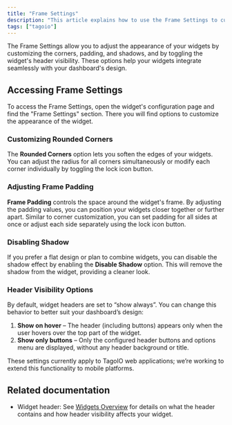 ```yaml
---
title: "Frame Settings"
description: "This article explains how to use the Frame Settings to customize the appearance of widgets — including corners, padding, shadows, and header visibility — and how to access these options from a widget's configuration page."
tags: ["tagoio"]
---
```

The Frame Settings allow you to adjust the appearance of your widgets by customizing the corners, padding, and shadows, and by toggling the widget's header visibility. These options help your widgets integrate seamlessly with your dashboard's design.

<!-- Image placeholder removed for build -->

## Accessing Frame Settings
To access the Frame Settings, open the widget's configuration page and find the "Frame Settings" section. There you will find options to customize the appearance of the widget.

### Customizing Rounded Corners
The **Rounded Corners** option lets you soften the edges of your widgets. You can adjust the radius for all corners simultaneously or modify each corner individually by toggling the lock icon button.

### Adjusting Frame Padding
**Frame Padding** controls the space around the widget's frame. By adjusting the padding values, you can position your widgets closer together or further apart. Similar to corner customization, you can set padding for all sides at once or adjust each side separately using the lock icon button.

### Disabling Shadow
If you prefer a flat design or plan to combine widgets, you can disable the shadow effect by enabling the **Disable Shadow** option. This will remove the shadow from the widget, providing a cleaner look.

### Header Visibility Options
By default, widget headers are set to “show always”. You can change this behavior to better suit your dashboard’s design:

1. **Show on hover** – The header (including buttons) appears only when the user hovers over the top part of the widget.
2. **Show only buttons** – Only the configured header buttons and options menu are displayed, without any header background or title.

These settings currently apply to TagoIO web applications; we’re working to extend this functionality to mobile platforms.

<!-- Image placeholder removed for build -->

## Related documentation
- Widget header: See [Widgets Overview](widgets/) for details on what the header contains and how header visibility affects your widget.
